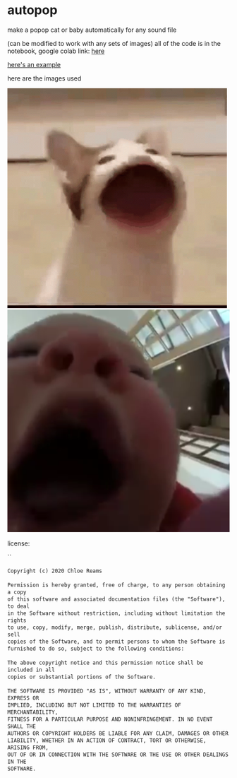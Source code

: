 # autopop

make a popop cat or baby automatically for any sound file

(can be modified to work with any sets of images)
all of the code is in the notebook, google colab link: [here](https://colab.research.google.com/drive/1hQx2qYxgWe0xjfEEN3JtNHLXk3cHmCKv?usp=sharing) 


[here's an example](example1.mp4)

here are the images used


![cat](/imgs/open.png)
![baby](/imgs/b_open.png)





license:

``

```
Copyright (c) 2020 Chloe Reams

Permission is hereby granted, free of charge, to any person obtaining a copy
of this software and associated documentation files (the "Software"), to deal
in the Software without restriction, including without limitation the rights
to use, copy, modify, merge, publish, distribute, sublicense, and/or sell
copies of the Software, and to permit persons to whom the Software is
furnished to do so, subject to the following conditions:

The above copyright notice and this permission notice shall be included in all
copies or substantial portions of the Software.

THE SOFTWARE IS PROVIDED "AS IS", WITHOUT WARRANTY OF ANY KIND, EXPRESS OR
IMPLIED, INCLUDING BUT NOT LIMITED TO THE WARRANTIES OF MERCHANTABILITY,
FITNESS FOR A PARTICULAR PURPOSE AND NONINFRINGEMENT. IN NO EVENT SHALL THE
AUTHORS OR COPYRIGHT HOLDERS BE LIABLE FOR ANY CLAIM, DAMAGES OR OTHER
LIABILITY, WHETHER IN AN ACTION OF CONTRACT, TORT OR OTHERWISE, ARISING FROM,
OUT OF OR IN CONNECTION WITH THE SOFTWARE OR THE USE OR OTHER DEALINGS IN THE
SOFTWARE.
```
